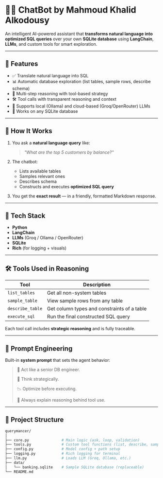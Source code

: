 # 🧠💬 ChatBot by Mahmoud Khalid Alkodousy

An intelligent AI-powered assistant that **transforms natural language into optimized SQL queries** over your own **SQLite database** using **LangChain**, **LLMs**, and custom tools for smart exploration.

---

## 🚀 Features

- ✅ Translate natural language into SQL
- 📊 Automatic database exploration (list tables, sample rows, describe schema)
- 🧠 Multi-step reasoning with tool-based strategy
- 🛠️ Tool calls with transparent reasoning and context
- 🤖 Supports local (Ollama) and cloud-based (Groq/OpenRouter) LLMs
- 💾 Works on any SQLite database

---

## 🧠 How It Works

1. You ask a **natural language query** like:
   > *"What are the top 5 customers by balance?"*

2. The chatbot:
   - Lists available tables
   - Samples relevant ones
   - Describes schema
   - Constructs and executes **optimized SQL query**

3. You get the **exact result** — in a friendly, formatted Markdown response.

---

## 🧰 Tech Stack

- **Python**
- **LangChain**
- **LLMs** (Groq / Ollama / OpenRouter)
- **SQLite**
- **Rich** (for logging + visuals)

---

## 🛠️ Tools Used in Reasoning

| Tool           | Description                                        |
|----------------|----------------------------------------------------|
| `list_tables`  | Get all non-system tables                         |
| `sample_table` | View sample rows from any table                   |
| `describe_table` | Get column types and constraints of a table     |
| `execute_sql`  | Run the final constructed SQL query               |

Each tool call includes **strategic reasoning** and is fully traceable.

---

## 🧾 Prompt Engineering

Built-in **system prompt** that sets the agent behavior:

> 🎯 Act like a senior DB engineer.
>
> 🧠 Think strategically.
>
> 📉 Optimize before executing.
>
> 🔎 Always explain reasoning behind tool use.

---

## 📁 Project Structure

```bash
querymancer/
│
├── core.py               # Main logic (ask, loop, validation)
├── tools.py              # Custom tool functions (list, describe, sample, execute)
├── config.py             # Model config + path setup
├── logging.py            # Rich logging for terminal
├── llm.py                # Loads LLM (Groq, Ollama, etc.)
├── data/
│   └── banking.sqlite    # Sample SQLite database (replaceable)
└── README.md

